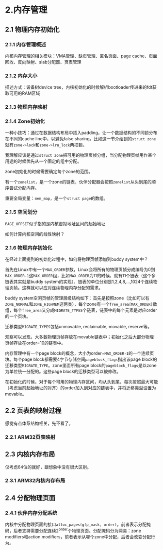 # 2.内存管理

## 2.1 物理内存初始化

 ### 2.1.1 内存管理概述

内核内存管理的相关模块：VMA管理、缺页管理、匿名页面、page cache、页面回收、反向映射、slab分配器、页表管理

### 2.1.2 内存大小

描述方式：设备树device tree，内核初始化的时候解析bootloader传进来的fdt获取可用的RAM区域

### 2.1.3 物理内存映射

### 2.1.4 Zone初始化

一种小技巧：通过在数据结构布局中插入padding，让一个数据结构的不同锁分布在不同的cache line中，以避免false sharing。比如这一节介绍到的`struct zone`就有`zone->lock`和`zone->lru_lock`两把锁。

我理解应该是通过`struct zone`把可用的物理页帧分组，当分配物理页帧用作某个用途的时候优先从一个固定的组中分配。

zone初始化的时候需要确定每个zone的范围。

有一个`zonelist`，是一个zone的链表，伙伴分配器会按照`zonelist`从头到尾的顺序尝试分配内存。

重要全局变量：`mem_map`，是一个`struct page`的数组。

### 2.1.5 空间划分

`PAGE_OFFSET`似乎指的是内核虚拟地址区间的起始地址

如何计算内核空间的线性映射？

### 2.1.6 物理内存初始化

在经过上面提到的初始化过程中，如何将物理页帧添加到buddy system中？

首先在Linux中有一个`MAX_ORDER`参数，Linux会将所有的物理页帧分成编号为0到`MAX_ORDER-1`这`MAX_ORDER`组，比如`MAX_ORDER`为11的时候，就有11个链表（这个多链表其实就是buddy system的实现），链表的单位分别是1,2,4,8,...,1024个连续物理页帧。这样就可以应对连续物理内存分配的需求。

buddy system空闲页帧的管理层级结构如下：首先是按照zone（比如可以有`ZONE_NORMAL`和`ZONE_HIGHMEM`这两类），每个zone有一个`free_area[MAX_ORDER]`数组，每个`free_area`又分成`MIGRATE_TYPES`个链表，链表中的每个元素是对应order的一个页块。

迁移类型`MIGRATE_TYPES`包括unmovable, reclaimable, movable, reserve等。

观察可以发现，大多数物理页帧存放在movable链表中；初始化之后大部分物理页帧存放在order=10的链表中。

内存管理中有一个page block的概念，大小为order=`MAX_ORDER-1`的一个连续页块。每个page block都需要4字节存储空间`pageblock_flags`指出该page block的迁移类型`MIGRATE_TYPE`。zone里面所有page block的`pageblock_flags`是以zone为单位统一分配的。这些page block的迁移类型可以被修改。

在初始化的时候，对于每个可用的物理内存区间，均从头到尾，每次按照最大可能（考虑当前起始地址的对齐）的order加入到对应的链表中，并将迁移类型设置为movable。

## 2.2 页表的映射过程

感觉有点体系结构相关，先不看了。

### 2.2.1 ARM32页表映射

## 2.3 内核内存布局

仅考虑64位的就好，跟想象中没有很大区别。

### 2.3.1 ARM32内核内存布局

## 2.4 分配物理页面

### 2.4.1 伙伴内存分配系统

内核中分配物理页面的接口`alloc_pages(gfp_mask, order)`，前者表示分配掩码，后者支持需要分配连续$2^{\text{order}}$个物理页面。分配掩码分为两类：zone modifiers和action modifiers，前者表示从哪个zone中分配，后者会改变分配行为。
